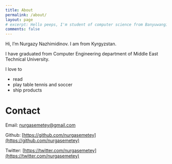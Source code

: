 ```yaml
---
title: About
permalink: /about/
layout: page
# excerpt: Hello peeps, I'm student of computer science from Banyuwangi, living in Jogjakarta. This blog for documentation about my programming journey, running on jekyll, hosting on netlify and using my own simple theme.
comments: false
---
```


Hi, I’m Nurgazy Nazhimidinov. I am from Kyrgyzstan. 

I have graduated from Computer Engineering department of Middle East Technical University.

I love to

- read
- play table tennis and soccer
- ship products


# Contact

Email: [nurgasemetey@gmail.com](mailto:nurgasemetey@gmail.com)

Github: [https://github.com/nurgasemetey](https://github.com/nurgasemetey)

Twitter: [https://twitter.com/nurgasemetey](https://twitter.com/nurgasemetey)